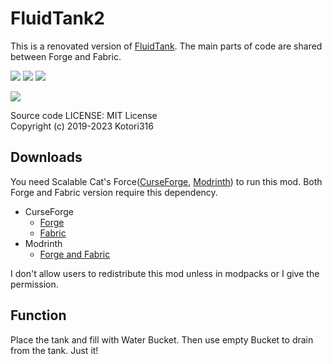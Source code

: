 # FluidTank2

This is a renovated version of [FluidTank](https://github.com/Kotori316/FluidTank).
The main parts of code are shared between Forge and Fabric.

[![](http://cf.way2muchnoise.eu/versions/largefluidtank.svg)][CurseForge Forge]
[![](http://cf.way2muchnoise.eu/full_largefluidtank_downloads.svg)][CurseForge Forge]
[![](https://img.shields.io/modrinth/game-versions/uMlJQMHT)][Modrinth]

[![](https://github.com/Kotori316/FluidTank/workflows/Java%20CI/badge.svg)](https://github.com/Kotori316/FluidTank/actions)

[CurseForge Forge]: https://www.curseforge.com/minecraft/mc-mods/largefluidtank
[Modrinth]: https://modrinth.com/mod/large-fluid-tank

Source code LICENSE: MIT License  
Copyright (c) 2019-2023 Kotori316

## Downloads

You need Scalable Cat's Force([CurseForge](https://www.curseforge.com/minecraft/mc-mods/scalable-cats-force), [Modrinth](https://modrinth.com/mod/scalable-cats-force)) to run this mod. Both Forge and Fabric version require this dependency.

* CurseForge
  * [Forge](https://www.curseforge.com/minecraft/mc-mods/largefluidtank)
  * [Fabric](https://www.curseforge.com/minecraft/mc-mods/largefluidtank-fabric)
* Modrinth
  * [Forge and Fabric](https://modrinth.com/mod/large-fluid-tank)

I don't allow users to redistribute this mod unless in modpacks or I give the permission.

## Function

Place the tank and fill with Water Bucket. Then use empty Bucket to drain from the tank. Just it!

